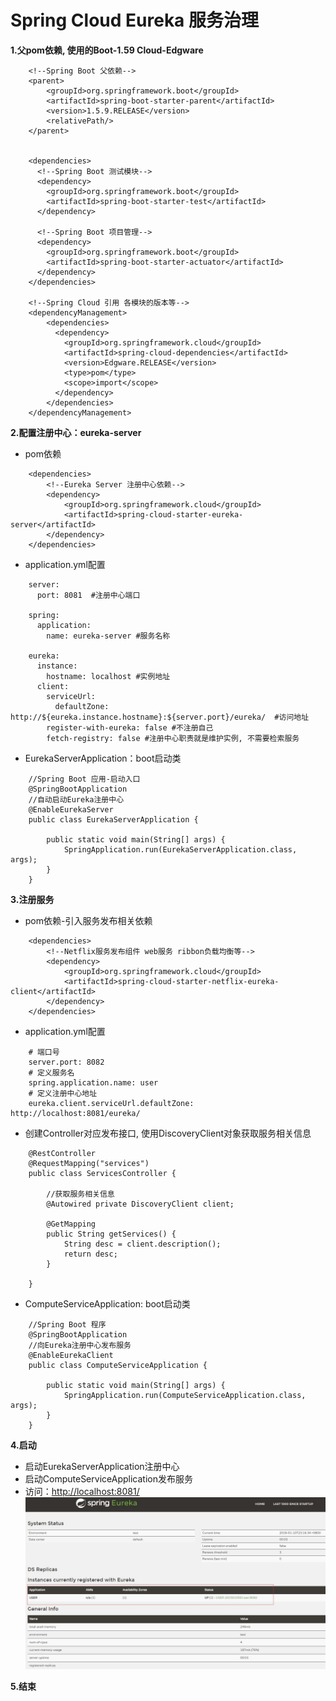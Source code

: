 # Spring Cloud Eureka 服务治理

**1.父pom依赖, 使用的Boot-1.59 Cloud-Edgware**
```
    <!--Spring Boot 父依赖-->
    <parent>
        <groupId>org.springframework.boot</groupId>
        <artifactId>spring-boot-starter-parent</artifactId>
        <version>1.5.9.RELEASE</version>
        <relativePath/>
    </parent>
      
      
    <dependencies>
      <!--Spring Boot 测试模块-->
      <dependency>
        <groupId>org.springframework.boot</groupId>
        <artifactId>spring-boot-starter-test</artifactId>
      </dependency>
  
      <!--Spring Boot 项目管理-->
      <dependency>
        <groupId>org.springframework.boot</groupId>
        <artifactId>spring-boot-starter-actuator</artifactId>
      </dependency>
    </dependencies>
    
    <!--Spring Cloud 引用 各模块的版本等-->
    <dependencyManagement>
        <dependencies>
          <dependency>
            <groupId>org.springframework.cloud</groupId>
            <artifactId>spring-cloud-dependencies</artifactId>
            <version>Edgware.RELEASE</version>
            <type>pom</type>
            <scope>import</scope>
          </dependency>
        </dependencies>
    </dependencyManagement>
```

**2.配置注册中心：eureka-server**

- pom依赖
```
    <dependencies>
        <!--Eureka Server 注册中心依赖-->
        <dependency>
            <groupId>org.springframework.cloud</groupId>
            <artifactId>spring-cloud-starter-eureka-server</artifactId>
        </dependency>
    </dependencies>
```

- application.yml配置

```
    server:
      port: 8081  #注册中心端口
    
    spring:
      application:
        name: eureka-server #服务名称
    
    eureka:
      instance:
        hostname: localhost #实例地址
      client:
        serviceUrl:
          defaultZone: http://${eureka.instance.hostname}:${server.port}/eureka/  #访问地址
        register-with-eureka: false #不注册自己
        fetch-registry: false #注册中心职责就是维护实例, 不需要检索服务
```

- EurekaServerApplication：boot启动类

```
    //Spring Boot 应用-启动入口
    @SpringBootApplication
    //自动启动Eureka注册中心
    @EnableEurekaServer
    public class EurekaServerApplication {
    
        public static void main(String[] args) {
            SpringApplication.run(EurekaServerApplication.class, args);
        }
    }
```

**3.注册服务**

- pom依赖-引入服务发布相关依赖

```
    <dependencies>
        <!--Netflix服务发布组件 web服务 ribbon负载均衡等-->
        <dependency>
            <groupId>org.springframework.cloud</groupId>
            <artifactId>spring-cloud-starter-netflix-eureka-client</artifactId>
        </dependency>
    </dependencies>
```

- application.yml配置

```
    # 端口号
    server.port: 8082
    # 定义服务名
    spring.application.name: user
    # 定义注册中心地址
    eureka.client.serviceUrl.defaultZone: http://localhost:8081/eureka/
```

- 创建Controller对应发布接口, 使用DiscoveryClient对象获取服务相关信息

```
    @RestController
    @RequestMapping("services")
    public class ServicesController {
    
        //获取服务相关信息
        @Autowired private DiscoveryClient client;
    
        @GetMapping
        public String getServices() {
            String desc = client.description();
            return desc;
        }
    
    }
```

- ComputeServiceApplication: boot启动类

```
    //Spring Boot 程序
    @SpringBootApplication
    //向Eureka注册中心发布服务
    @EnableEurekaClient
    public class ComputeServiceApplication {
    
        public static void main(String[] args) {
            SpringApplication.run(ComputeServiceApplication.class, args);
        }
    }
```

**4.启动**

- 启动EurekaServerApplication注册中心
- 启动ComputeServiceApplication发布服务
- 访问：[http://localhost:8081/](http://localhost:8081/)
![页面显示](./image/ko.jpg)

**5.结束**